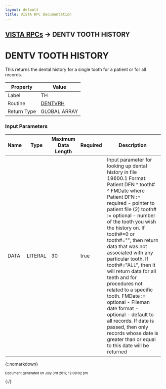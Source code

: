 ```yaml
---
layout: default
title: VISTA RPC Documentation
---
```


## [VISTA RPCs](TableOfContents) &#8594; DENTV TOOTH HISTORY
# DENTV TOOTH HISTORY

This returns the dental history for a single tooth for a patient or for all records.

Property | Value
--- | ---
Label | TH
Routine | [DENTVRH](http://code.osehra.org/dox/Routine_DENTVRH_source.html)
Return Type | GLOBAL ARRAY


### Input Parameters

Name | Type | Maximum Data Length | Required | Description
--- | --- | --- | --- | ---
DATA | LITERAL | 30 | true | Input parameter for looking up dental history in file 19600.1  Format: Patient DFN ^ tooth# ^ FMDate where  Patient DFN :&#x3D; required - pointer to patient file (2)  tooth# :&#x3D; optional - number of the tooth you wish the history on.           If tooth#&#x3D;0 or tooth#&#x3D;&quot;&quot;, then return data that was not           associated with any particular tooth.           If tooth#&#x3D;&quot;ALL&quot;, then it will return data for all teeth and           for procedures not related to a specific tooth.  FMDate :&#x3D; optional - Fileman date format - optional - default to all           records.  If date is passed, then only records whose date is           greater than or equal to this date will be returned



{::nomarkdown} <br/><p style="font-size: 11px">Document generated on July 3rd 2017, 12:09:02 pm</p>{:/}